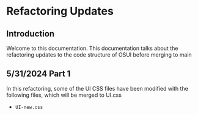 # Refactoring Updates

## Introduction

Welcome to this documentation. This documentation talks about the refactoring updates to the code 
structure of OSUI before merging to main


## 5/31/2024 Part 1

In this refactoring, some of the UI CSS files have been modified with the following files, which 
will be merged to UI.css

- `UI-new.css`